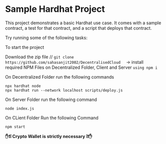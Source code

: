 # Sample Hardhat Project

This project demonstrates a basic Hardhat use case. It comes with a sample contract, a test for that contract, and a script that deploys that contract.

Try running some of the following tasks:

To start the project 

Download the zip file // ```git clone https://github.com/sahasanjit2002/DecentralisedCloud  ```
-> install required NPM Files on Decentralized Folder, Client and Server ```using npm i```

On Decentralized Folder run the following commands
 ```shell
npx hardhat node
npx hardhat run --network localhost scripts/deploy.js
```
On Server Folder run the following command
```shell
node index.js
```
On CLient Folder Run the following Command
```shell
npm start
```

**✋❗️❕ Crypto Wallet is strictly necessary ❕❗️✋**

